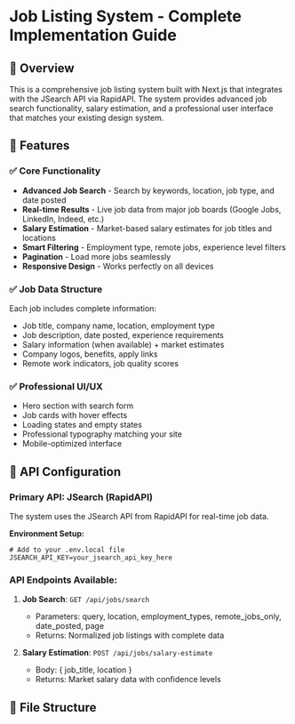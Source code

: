# Job Listing System - Complete Implementation Guide

## 🎯 Overview

This is a comprehensive job listing system built with Next.js that integrates with the JSearch API via RapidAPI. The system provides advanced job search functionality, salary estimation, and a professional user interface that matches your existing design system.

## 🚀 Features

### ✅ Core Functionality
- **Advanced Job Search** - Search by keywords, location, job type, and date posted
- **Real-time Results** - Live job data from major job boards (Google Jobs, LinkedIn, Indeed, etc.)
- **Salary Estimation** - Market-based salary estimates for job titles and locations
- **Smart Filtering** - Employment type, remote jobs, experience level filters
- **Pagination** - Load more jobs seamlessly
- **Responsive Design** - Works perfectly on all devices

### ✅ Job Data Structure
Each job includes complete information:
- Job title, company name, location, employment type
- Job description, date posted, experience requirements
- Salary information (when available) + market estimates
- Company logos, benefits, apply links
- Remote work indicators, job quality scores

### ✅ Professional UI/UX
- Hero section with search form
- Job cards with hover effects
- Loading states and empty states
- Professional typography matching your site
- Mobile-optimized interface

## 🔧 API Configuration

### Primary API: JSearch (RapidAPI)
The system uses the JSearch API from RapidAPI for real-time job data.

**Environment Setup:**
```env
# Add to your .env.local file
JSEARCH_API_KEY=your_jsearch_api_key_here
```

### API Endpoints Available:

1. **Job Search**: `GET /api/jobs/search`
   - Parameters: query, location, employment_types, remote_jobs_only, date_posted, page
   - Returns: Normalized job listings with complete data

2. **Salary Estimation**: `POST /api/jobs/salary-estimate`
   - Body: { job_title, location }
   - Returns: Market salary data with confidence levels

## 📁 File Structure 